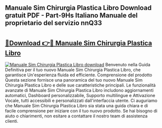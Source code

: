 ## Manuale Sim Chirurgia Plastica Libro Download gratuit PDF - Part-9Hs Italiano Manuale del proprietario del servizio nnQ33

# <h2><a href="http://dfbpdr.blite.top/?on=Manuale+Sim+Chirurgia+Plastica+Libro">🔗Download 👉🔴 Manuale Sim Chirurgia Plastica Libro</a></h2>

[![Manuale Sim Chirurgia Plastica Libro download](https://i.imgur.com/lujVjoI.png)](http://dfbpdr.blite.top/?on=Manuale+Sim+Chirurgia+Plastica+Libro)
Benvenuto nella Guida Definitiva per il tuo nuovo Manuale Sim Chirurgia Plastica Libro, che garantisce Un'esperienza fluida ed efficiente. Comprensione del prodotto Questa sezione fornisce una panoramica del tuo nuovo Manuale Sim Chirurgia Plastica Libro e delle sue caratteristiche principali. Le funzionalità avanzate di Manuale Sim Chirurgia Plastica Libro includono aggiornamenti automatici, Dashboard personalizzabile, Supporto multilingue e Attivazione Vocale, tutti accessibili e personalizzati dall'interfaccia utente. Ci auguriamo che Manuale Sim Chirurgia Plastica Libro sia stata una guida chiara e di facile comprensione per iniziare con il tuo nuovo prodotto. Se hai bisogno di aiuto o chiarimenti, non esitare a contattare il nostro team di assistenza clienti.
